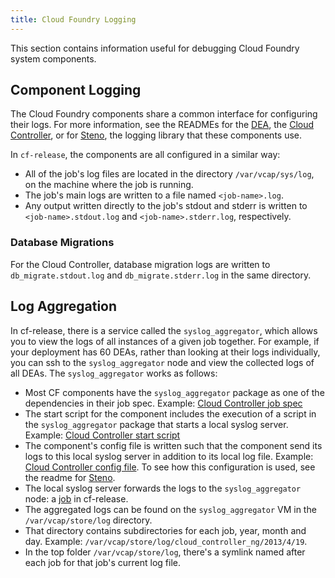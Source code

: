 ```yaml
---
title: Cloud Foundry Logging
---
```


This section contains information useful for debugging Cloud Foundry system components.

Component Logging
-----------------

The Cloud Foundry components share a common interface for configuring their logs. For more information, see the
READMEs for the [DEA](http://github.com/cloudfoundry/dea_ng#logs), the [Cloud
Controller](http://github.com/cloudfoundry/cloud_controller_ng#logs), or for
[Steno](http://github.com/cloudfoundry/steno), the logging library that these components use.

In `cf-release`, the components are all configured in a similar way:

* All of the job's log files are located in the directory `/var/vcap/sys/log`, on the machine where the job is running.
* The job's main logs are written to a file named `<job-name>.log`.
* Any output written directly to the job's stdout and stderr is written to `<job-name>.stdout.log` and `<job-name>.stderr.log`, respectively.

### Database Migrations

For the Cloud Controller, database migration logs are written to `db_migrate.stdout.log` and `db_migrate.stderr.log`
in the same directory.

Log Aggregation
---------------

In cf-release, there is a service called the `syslog_aggregator`, which allows you to view
the logs of all instances of a given job together. For example, if your deployment has 60 DEAs,
rather than looking at their logs individually, you can ssh to the `syslog_aggregator` node and
view the collected logs of all DEAs. The `syslog_aggregator` works as follows:

* Most CF components have the `syslog_aggregator` package as one of the dependencies in their
job spec. Example: [Cloud Controller job spec](http://github.com/cloudfoundry/cf-release/blob/5bfcdf9498051f410e5f60a8d3af77040e8ee6d7/jobs/cloud_controller_ng/spec#L24)
* The start script for the component includes the execution of a script in the `syslog_aggregator` package that
starts a local syslog server. Example: [Cloud Controller start script](http://github.com/cloudfoundry/cf-release/blob/5bfcdf9498051f410e5f60a8d3af77040e8ee6d7/jobs/cloud_controller_ng/templates/cloud_controller_ng_ctl.erb#L104)
* The component's config file is written such that the component send its logs to this local syslog server in addition to its local log file.
Example: [Cloud Controller config file](http://github.com/cloudfoundry/cf-release/blob/5bfcdf9498051f410e5f60a8d3af77040e8ee6d7/jobs/cloud_controller_ng/templates/cloud_controller_ng.yml.erb#L55).
To see how this configuration is used, see the readme for [Steno](http://github.com/cloudfoundry/steno).
* The local syslog server forwards the logs to the `syslog_aggregator` node: a [job](http://github.com/cloudfoundry/cf-release/tree/5bfcdf9498051f410e5f60a8d3af77040e8ee6d7/jobs/syslog_aggregator) in cf-release.
* The aggregated logs can be found on the `syslog_aggregator` VM in the `/var/vcap/store/log` directory.
* That directory contains subdirectories for each job, year, month and day. Example: `/var/vcap/store/log/cloud_controller_ng/2013/4/19`.
* In the top folder `/var/vcap/store/log`, there's a symlink named after each job for that job's current log file.
